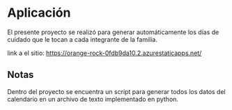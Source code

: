 # Aplicación

El presente proyecto se realizó para generar automáticamente los días de cuidado que le tocan a cada integrante de la familia.

link a el sitio: https://orange-rock-0fdb9da10.2.azurestaticapps.net/

## Notas

Dentro del proyecto se encuentra un script para generar todos los datos del calendario en un archivo de texto implementado en python.
